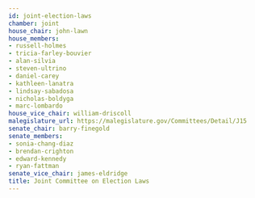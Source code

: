 ```yaml
---
id: joint-election-laws
chamber: joint
house_chair: john-lawn
house_members:
- russell-holmes
- tricia-farley-bouvier
- alan-silvia
- steven-ultrino
- daniel-carey
- kathleen-lanatra
- lindsay-sabadosa
- nicholas-boldyga
- marc-lombardo
house_vice_chair: william-driscoll
malegislature_url: https://malegislature.gov/Committees/Detail/J15
senate_chair: barry-finegold
senate_members:
- sonia-chang-diaz
- brendan-crighton
- edward-kennedy
- ryan-fattman
senate_vice_chair: james-eldridge
title: Joint Committee on Election Laws
---
```

